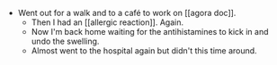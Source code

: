 - Went out for a walk and to a café to work on [[agora doc]].
  - Then I had an [[allergic reaction]]. Again.
  - Now I'm back home waiting for the antihistamines to kick in and undo the swelling.
  - Almost went to the hospital again but didn't this time around.
